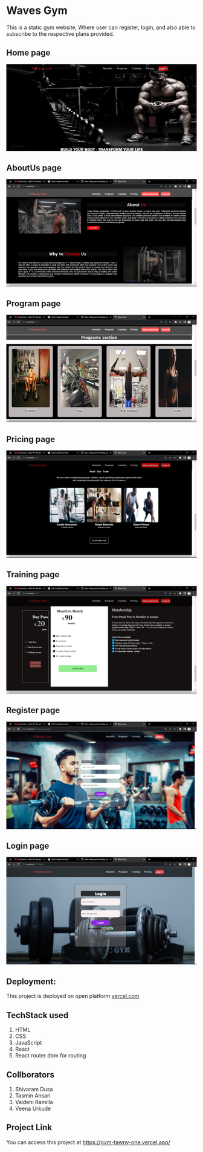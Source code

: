 # Waves Gym

This is a static gym website, Where user can register, login, and also able to subscribe to the respective plans provided.

## Home page

![screenshot of home page](/src/assets/home.png)

## AboutUs page

![screenshot of AboutUs page](/src/assets/two.png)

## Program page

![screenshot of Program page](/src/assets/three.png)

## Pricing page

![screenshot of Pricing page](/src/assets/four.png)

## Training page

![screenshot of Training page](/src/assets/five.png)

## Register page

![screenshot of Register page](/src/assets/six.png)

## Login page

![screenshot of Login page](/src/assets/seven.png)

## Deployment:
This project is deployed on open platform [vercel.com](https://vercel.com/) 

## TechStack used

1. HTML
2. CSS
3. JavaScript
4. React
5. React router dom for routing

## Collborators

1. Shivaram Dusa
2. Tasmin Ansari
3. Vaidehi Ramilla
4. Veena Urkude

## Project Link

You can access this project at https://gym-tawny-one.vercel.app/